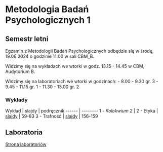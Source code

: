 # Metodologia Badań Psychologicznych 1

## Semestr letni

Egzamin z Metodologii Badań Psychologicznych odbędzie się w środę, 19.06.2024 o godzinie 11:00 w sali CBM_B.

Widzimy się na wykładach we wtorki w godz. 13.15 - 14.45 w CBM, Audytorium B.

Widzimy się na laboratoriach we wtorki w godzinach:
    - 8.00 - 9.30 gr. 3
    - 9.45 - 11.15 gr. 1
    - 11.30 - 13.00 gr. 2


### Wykłady

Wykład | slajdy | podręcznik
------ | --------
1 - _Kolokwium 2_ |
2 - Etyka | [slajdy](01.html) | 59-83
3 - Trafność | [slajdy](02.html) | 156-159


<!-- 

5 - Rzetelność | [slajdy](03.html) | 156-159
6 - Obserwacja | [slajdy](04.html) | 101-113
7 - Sondaże | [slajdy](05.html) | 160-162
8 - Porównania międzygrupowe | [slajdy](06.html) | 
9 - _Kolokwium 3_ |
10 - Schematy korelacyjne | [slajdy](07.html) | 
11 - Modele wielozmiennowe, cz.1 | [slajdy](08.html) | 
12 - Modele wielozmiennowe, cz.2 | [slajdy](08.html) | 
13 - Badania podłużne | [slajdy](09.html)
14 - Systematyczne przeglądy i metaanalizy | [slajdy](10.html) 
15 - Podsumowanie | [slajdy](11.html) 

-->

## Laboratoria

[Strona laboratoriów](https://odmina.github.io/MBP_labs/)

<!-- 

## Pomoce dodatkowe

- [Korelacje](notebooks/korelacje)
- [Błąd losowy](notebooks/blad_losowy) 
 
-->
